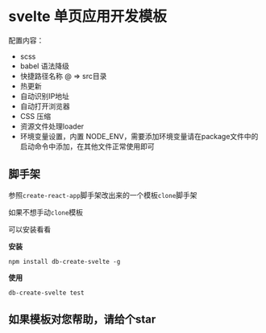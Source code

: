 # svelte 单页应用开发模板

配置内容：
- scss
- babel 语法降级
- 快捷路径名称 @ => src目录
- 热更新
- 自动识别IP地址
- 自动打开浏览器
- CSS 压缩
- 资源文件处理loader
- 环境变量设置，内置 NODE_ENV，需要添加环境变量请在package文件中的启动命令中添加，在其他文件正常使用即可

## 脚手架

参照`create-react-app`脚手架改出来的一个模板`clone`脚手架

如果不想手动`clone`模板

可以安装看看

**安装**

```shell
npm install db-create-svelte -g
```

**使用**

```shell
db-create-svelte test
```

## 如果模板对您帮助，请给个star